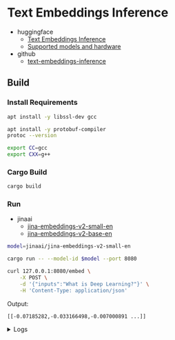 # Text Embeddings Inference

- huggingface
  - [Text Embeddings Inference](https://huggingface.co/docs/text-embeddings-inference)
  - [Supported models and hardware](https://huggingface.co/docs/text-embeddings-inference/supported_models)
- github
  - [text-embeddings-inference](https://github.com/huggingface/text-embeddings-inference)

## Build

### Install Requirements

```bash
apt install -y libssl-dev gcc
```

```bash
apt install -y protobuf-compiler
protoc --version
```

```bash
export CC=gcc
export CXX=g++
```

### Cargo Build

```bash
cargo build
```

### Run

- jinaai
  - [jina-embeddings-v2-small-en](https://huggingface.co/jinaai/jina-embeddings-v2-small-en)
  - [jina-embeddings-v2-base-en](https://huggingface.co/jinaai/jina-embeddings-v2-base-en)

```bash
model=jinaai/jina-embeddings-v2-small-en

cargo run -- --model-id $model --port 8080
```

```bash
curl 127.0.0.1:8080/embed \
    -X POST \
    -d '{"inputs":"What is Deep Learning?"}' \
    -H 'Content-Type: application/json'
```

Output:

```log
[[-0.07185282,-0.033166498,-0.007000891 ...]]
```

<details>
    <summary>Logs</summary>

```log
2024-08-17T08:05:24.500274Z  INFO text_embeddings_router: router/src/main.rs:175: Args { model_id: "jin***/****-**********-**-****l-en", revision: None, tokenization_workers: None, dtype: None, pooling: None, max_concurrent_requests: 512, max_batch_tokens: 16384, max_batch_requests: None, max_client_batch_size: 32, auto_truncate: false, default_prompt_name: None, default_prompt: None, hf_api_token: None, hostname: "0.0.0.0", port: 8080, uds_path: "/tmp/text-embeddings-inference-server", huggingface_hub_cache: None, payload_limit: 2000000, api_key: None, json_output: false, otlp_endpoint: None, otlp_service_name: "text-embeddings-inference.server", cors_allow_origin: None }
2024-08-17T08:05:24.500496Z  INFO hf_hub: ~/.cargo/registry/src/index.crates.io-6f17d22bba15001f/hf-hub-0.3.2/src/lib.rs:55: Token file not found "~/.cache/huggingface/token"
2024-08-17T08:05:24.573076Z  INFO download_pool_config: text_embeddings_core::download: core/src/download.rs:38: Downloading `1_Pooling/config.json`
2024-08-17T08:05:25.526939Z  INFO download_new_st_config: text_embeddings_core::download: core/src/download.rs:62: Downloading `config_sentence_transformers.json`
2024-08-17T08:05:25.943014Z  INFO download_artifacts: text_embeddings_core::download: core/src/download.rs:21: Starting download
2024-08-17T08:05:25.943132Z  INFO download_artifacts: text_embeddings_core::download: core/src/download.rs:23: Downloading `config.json`
2024-08-17T08:05:26.351642Z  INFO download_artifacts: text_embeddings_core::download: core/src/download.rs:26: Downloading `tokenizer.json`
2024-08-17T08:05:27.403008Z  INFO download_artifacts: text_embeddings_backend: backends/src/lib.rs:328: Downloading `model.safetensors`
2024-08-17T08:05:35.400884Z  INFO download_artifacts: text_embeddings_core::download: core/src/download.rs:32: Model artifacts downloaded in 9.457886106s
2024-08-17T08:05:35.444846Z  INFO text_embeddings_router: router/src/lib.rs:199: Maximum number of tokens per request: 8192
2024-08-17T08:05:35.445346Z  INFO text_embeddings_core::tokenization: core/src/tokenization.rs:28: Starting 10 tokenization workers
2024-08-17T08:05:35.500557Z  INFO text_embeddings_router: router/src/lib.rs:241: Starting model backend
2024-08-17T08:05:35.501282Z  INFO text_embeddings_backend_candle: backends/candle/src/lib.rs:184: Starting JinaBert model on Cpu
2024-08-17T08:07:43.809812Z  WARN text_embeddings_router: router/src/lib.rs:267: Backend does not support a batch size > 4
2024-08-17T08:07:43.809841Z  WARN text_embeddings_router: router/src/lib.rs:268: forcing `max_batch_requests=4`
2024-08-17T08:07:43.812568Z  INFO text_embeddings_router::http::server: router/src/http/server.rs:1778: Starting HTTP server: 0.0.0.0:8080
2024-08-17T08:07:43.812616Z  INFO text_embeddings_router::http::server: router/src/http/server.rs:1779: Ready
2024-08-17T08:07:53.778173Z  INFO embed{total_time="720.595901ms" tokenization_time="2.436758ms" queue_time="1.250135ms" inference_time="716.247164ms"}: text_embeddings_router::http::server: router/src/http/server.rs:706: Success
^C
2024-08-17T08:08:19.221733Z  INFO text_embeddings_router::shutdown: router/src/shutdown.rs:27: signal received, starting graceful shutdown
```

</details>

